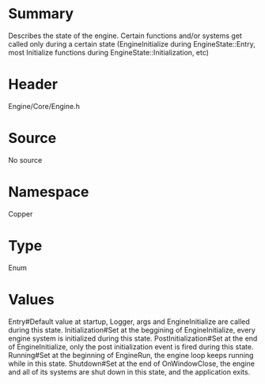 # Summary
Describes the state of the engine. Certain functions and/or systems get called only during a certain state (EngineInitialize during EngineState::Entry, most Initialize functions during EngineState::Initialization, etc)

# Header
Engine/Core/Engine.h
# Source
No source
# Namespace
Copper
# Type
Enum

# Values
Entry#Default value at startup, Logger, args and EngineInitialize are called during this state.
Initialization#Set at the beggining of EngineInitialize, every engine system is initialized during this state.
PostInitialization#Set at the end of EngineInitialize, only the post initialization event is fired during this state.
Running#Set at the beginning of EngineRun, the engine loop keeps running while in this state.
Shutdown#Set at the end of OnWindowClose, the engine and all of its systems are shut down in this state, and the application exits.
